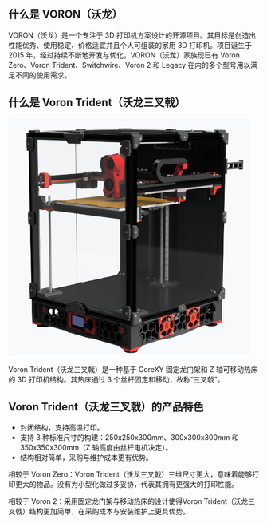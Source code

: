 ## 什么是 VORON（沃龙）

VORON（沃龙）是一个专注于 3D 打印机方案设计的开源项目。其目标是创造出性能优秀、使用稳定、价格适宜并且个人可组装的家用 3D 打印机。项目诞生于 2015 年，经过持续不断地开发与优化，VORON（沃龙）家族现已有 Voron Zero、Voron Trident、Switchwire、Voron 2 和 Legacy 在内的多个型号用以满足不同的使用需求。

## 什么是 Voron Trident（沃龙三叉戟）

![沃龙三叉戟外观示意图](../../../static/media/voron-trident.png)

Voron Trident（沃龙三叉戟）是一种基于 CoreXY 固定龙门架和 Z 轴可移动热床的 3D 打印机结构。其热床通过 3 个丝杆固定和移动，故称“三叉戟”。

## Voron Trident（沃龙三叉戟）的产品特色

- 封闭结构，支持高温打印。
- 支持 3 种标准尺寸的构建：250x250x300mm、300x300x300mm 和 350x350x300mm（Z 轴高度由丝杆电机决定）。
- 结构相对简单，采购与维护成本更有优势。

相较于 Voron Zero：Voron Trident（沃龙三叉戟）三维尺寸更大，意味着能够打印更大的物品。没有为小型化做过多妥协，代表其拥有更强大的打印性能。

相较于 Voron 2：采用固定龙门架与移动热床的设计使得Voron Trident（沃龙三叉戟）结构更加简单，在采购成本与安装维护上更具优势。
